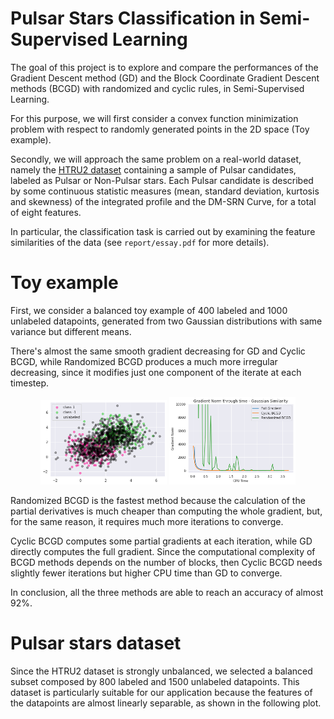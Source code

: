 # Pulsar Stars Classification in Semi-Supervised Learning

The goal of this project is to explore and compare the
performances of the Gradient Descent method (GD) and the
Block Coordinate Gradient Descent methods (BCGD) with randomized
and cyclic rules, in Semi-Supervised Learning.

For this purpose, we will first consider a convex function
minimization problem with respect to randomly
generated points in the 2D space (Toy example). 

Secondly, we will
approach the same problem on a real-world dataset, namely the [HTRU2 dataset](https://archive.ics.uci.edu/ml/datasets/HTRU2) containing a sample
of Pulsar candidates, labeled as Pulsar or Non-Pulsar
stars. Each Pulsar candidate is described by some
continuous statistic measures (mean, standard deviation,
kurtosis and skewness) of the integrated profile
and the DM-SRN Curve, for a total of eight features.

In particular, the classification task is carried out by
examining the feature similarities of the data (see `report/essay.pdf` for more details).

# Toy example

First, we consider a balanced toy example of 400 labeled
and 1000 unlabeled datapoints, generated from
two Gaussian distributions with same variance but different
means. 

There's almost the same smooth gradient
decreasing for GD and Cyclic BCGD, while Randomized BCGD produces a much more irregular
decreasing, since it modifies just one component of the iterate
at each timestep. 

<p align="center">
  <img src="https://github.com/silviapoletti/Semi-supervised-pulsar-stars-classification/blob/d2f7e0b5cd6b67a902707e35f7df85d4c32791b6/report/scatter_toy.png" width="40%"/>
  <img src="https://github.com/silviapoletti/Semi-supervised-pulsar-stars-classification/blob/d2f7e0b5cd6b67a902707e35f7df85d4c32791b6/report/gradplot_cropped.png" width="40%"/>
</p>

Randomized BCGD is the
fastest method because the calculation of the partial
derivatives is much cheaper than computing the whole
gradient, but, for the same reason, it requires much
more iterations to converge.

Cyclic BCGD computes some partial gradients
at each iteration, while GD directly computes the
full gradient. Since the computational complexity of BCGD methods depends on the number of
blocks, then Cyclic BCGD
needs slightly fewer iterations but higher CPU time
than GD to converge.

In conclusion, all the three methods are able to reach
an accuracy of almost 92%.

# Pulsar stars dataset

Since the HTRU2 dataset is strongly unbalanced, we
selected a balanced subset composed by 800 labeled
and 1500 unlabeled datapoints.
This dataset is particularly suitable for our application
because the features of the datapoints are almost
linearly separable, as shown in the following plot.



<br />
